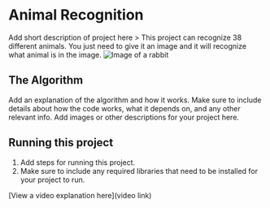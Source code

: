 # Animal Recognition

 Add short description of project here > 
This project can recognize 38 different animals. You just need to give it an image and it will recognize what animal is in the image.
![Image of a rabbit](https://upload.wikimedia.org/wikipedia/commons/d/df/Eastern_Cottontail.JPG)

## The Algorithm

Add an explanation of the algorithm and how it works. Make sure to include details about how the code works, what it depends on, and any other relevant info. Add images or other descriptions for your project here. 

## Running this project

1. Add steps for running this project.
2. Make sure to include any required libraries that need to be installed for your project to run.

[View a video explanation here](video link)
